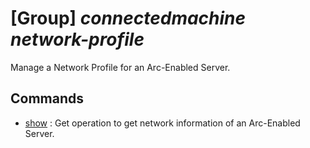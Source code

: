 # [Group] _connectedmachine network-profile_

Manage a Network Profile for an Arc-Enabled Server.

## Commands

- [show](/Commands/connectedmachine/network-profile/_show.md)
: Get operation to get network information of an Arc-Enabled Server.
